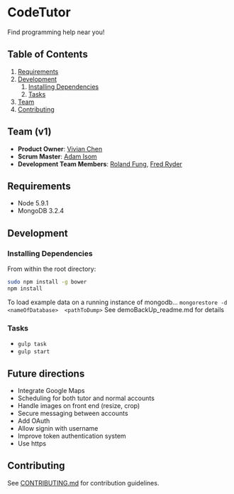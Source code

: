 # CodeTutor

Find programming help near you!

## Table of Contents

1. [Requirements](#requirements)
1. [Development](#development)
    1. [Installing Dependencies](#installing-dependencies)
    1. [Tasks](#tasks)
1. [Team](#team)
1. [Contributing](#contributing)

## Team (v1)
  - __Product Owner__: [Vivian Chen](https://github.com/vichen)
  - __Scrum Master__: [Adam Isom](https://github.com/adamrgisom)
  - __Development Team Members__: [Roland Fung](https://github.com/rolandfung), [Fred Ryder](https://github.com/fredryder)


## Requirements
- Node 5.9.1
- MongoDB 3.2.4

## Development

### Installing Dependencies

From within the root directory:

```sh
sudo npm install -g bower
npm install
```

To load example data on a running instance of mongodb...
`mongorestore -d <nameOfDatabase>  <pathToDump>`
See demoBackUp_readme.md for details

### Tasks
- `gulp task`
- `gulp start`


## Future directions
- Integrate Google Maps
- Scheduling for both tutor and normal accounts
- Handle images on front end (resize, crop)
- Secure messaging between accounts
- Add OAuth
- Allow signin with username
- Improve token authentication system
- Use https

## Contributing
See [CONTRIBUTING.md](CONTRIBUTING.md) for contribution guidelines.
